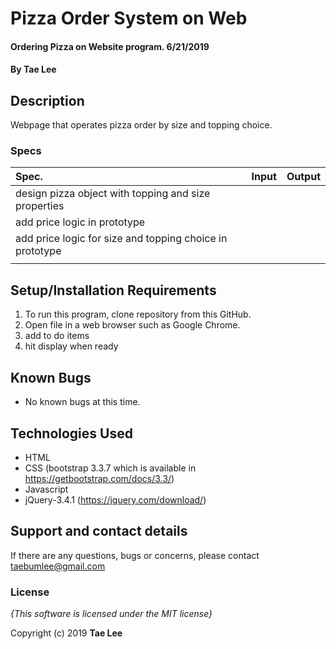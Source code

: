# Pizza Order System on Web

#### Ordering Pizza on Website program. 6/21/2019

#### By **Tae Lee**

## Description

Webpage that operates pizza order by size and topping choice.

### Specs
| Spec.                                                                    | Input                       | Output                                           |
| :----------------------------------------------------------------------- | :-------------------------- | :----------------------------------------------- |
| design pizza object with topping and size properties                     |                             |                                                  |
| add price logic in prototype                                             |                             |                                                  |
| add price logic for size and topping choice in prototype                 |                             |                                                  |
|                                                                          |                             |                                                  |


## Setup/Installation Requirements

1. To run this program, clone repository from this GitHub.
2. Open file in a web browser such as Google Chrome.
3. add to do items
4. hit display when ready

## Known Bugs
* No known bugs at this time.

## Technologies Used
  * HTML
  * CSS (bootstrap 3.3.7 which is available in https://getbootstrap.com/docs/3.3/)
  * Javascript
  * jQuery-3.4.1 (https://jquery.com/download/)

## Support and contact details

If there are any questions, bugs or concerns, please contact taebumlee@gmail.com

### License

*{This software is licensed under the MIT license}*

Copyright (c) 2019 **Tae Lee**
